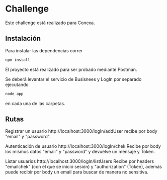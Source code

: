 # Challenge 

Este challenge está realizado para Conexa.

##  Instalación

Para instalar las dependencias correr 

```bash
npm install
```
El proyecto está realizado para ser probado mediante Postman. 

Se deberá levantar el servicio de Busisnees y LogIn por separado ejecutando
```bash
node app
```
en cada una de las carpetas.

## Rutas
  
   Registrar un usuario http://localhost:3000/logIn/addUser
   recibe por body "email" y "password".
   
   Autenticación de usuario http://localhost:3000/logIn/chek
   Recibe por body los mismos datos "email" y "password" y devuelve un mensaje y Token.
   
   Listar usuarios http://localhost:3000/logIn/listUsers
   Recibe por headers "emailchek" (con el que se inició sesión) y "authorization" (Token), además
   puede recibir por body un email para buscar de manera no sensitiva.
    
